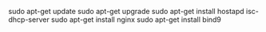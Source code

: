 sudo apt-get update
sudo apt-get upgrade
sudo apt-get install hostapd isc-dhcp-server
sudo apt-get install nginx
sudo apt-get install bind9
